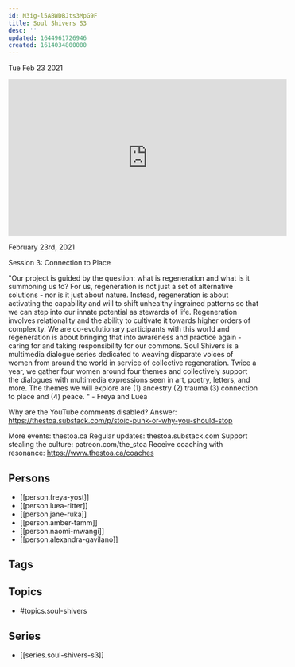 ```yaml
---
id: N3ig-l5ABWDBJts3MpG9F
title: Soul Shivers S3
desc: ''
updated: 1644961726946
created: 1614034800000
---
```





Tue Feb 23 2021

<iframe width="560" height="315" src="https://www.youtube.com/embed/75ZsY6ekdY4" title="Soul Shivers S3 w/ Freya Yost, Luea Ritter, Jane Ruka, Amber Tamm, Naomi Mwangi & Alexandra Gavilano" frameborder="0" allow="accelerometer; autoplay; clipboard-write; encrypted-media; gyroscope; picture-in-picture" allowfullscreen ></iframe>

February 23rd, 2021

Session 3: Connection to Place

"Our project is guided by the question: what is regeneration and what is it summoning us to? For us, regeneration is not just a set of alternative solutions - nor is it just about nature. Instead, regeneration is about activating the capability and will to shift unhealthy ingrained patterns so that we can step into our innate potential as stewards of life. Regeneration involves relationality and the ability to cultivate it towards higher orders of complexity. We are co-evolutionary participants with this world and regeneration is about bringing that into awareness and practice again - caring for and taking responsibility for our commons. Soul Shivers is a multimedia dialogue series dedicated to weaving disparate voices of women from around the world in service of collective regeneration. Twice a year, we gather four women around four themes and collectively support the dialogues with multimedia expressions seen in art, poetry, letters, and more. The themes we will explore are (1) ancestry (2) trauma (3) connection to place and (4) peace. " - Freya and Luea

Why are the YouTube comments disabled? Answer: https://thestoa.substack.com/p/stoic-punk-or-why-you-should-stop

More events: thestoa.ca
Regular updates: thestoa.substack.com
Support stealing the culture: patreon.com/the_stoa
Receive coaching with resonance: https://www.thestoa.ca/coaches

## Persons

- [[person.freya-yost]]
- [[person.luea-ritter]]
- [[person.jane-ruka]]
- [[person.amber-tamm]]
- [[person.naomi-mwangi]]
- [[person.alexandra-gavilano]]

## Tags



## Topics

- #topics.soul-shivers

## Series

- [[series.soul-shivers-s3]]

